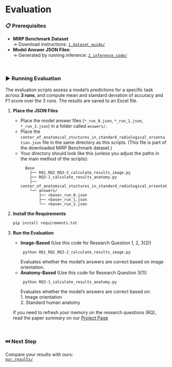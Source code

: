 # Evaluation

### 📋 Prerequisites
- **MIRP Benchmark Dataset**  
  → Download instructions: [`1_dataset_guide/`](https://github.com/Wolfda95/MIRP_Benchmark/tree/main/1_dataset_guide)  
- **Model Answer JSON Files**:  
  → Generated by running inference: [`2_inference_code/`](https://github.com/Wolfda95/MIRP_Benchmark/tree/main/2_inference_code)  

<br/>

### ▶️ Running Evaluation 
The evaluation scripts assess a model’s predictions for a specific task across **3 runs**, and compute mean and standard deviation of accuracy and F1 score over the 3 runs. The results are saved to an Excel file.

1. **Place the JSON Files**
   - Place the model answer files (`*_run_0.json`, `*_run_1.json`, `*_run_2.json`) in a folder called `answers/`.
   - Place the `center_of_anatomical_stuctures_in_standard_radiological_orientation.json` file in the same directory as this scripts. (This file is part of the downloaded MIRP Benchmark dataset.)
   - Your directory should look like this (unless you adjust the paths in the main method of the scripts):
      ```
        Base
          ├── RQ1_RQ2_RQ3-2_calculate_results_image.py
          ├── RQ3-1_calculate_results_anatomy.py
          ├── center_of_anatomical_stuctures_in_standard_radiological_orientation.json
          └── answers/
              ├── <base>_run_0.json
              ├── <base>_run_1.json
              └── <base>_run_2.json
      ```
2. **Install the Requirements**
   ```bash
   pip install requirements.txt
   ```
4. **Run the Evaluation**
   - **Image-Based** (Use this code for Research Question 1, 2, 3(2))
      ```
       python RQ1_RQ2_RQ3-2_calculate_results_image.py
      ```
      Evaluates whether the model’s answers are correct based on image orientation. 
   - **Anatomy-Based** (Use this code for Research Question 3(1))
      ```
       python RQ3-1_calculate_results_anatomy.py
      ```
      Evaluates whether the model’s answers are correct based on:  
          1. Image orientation  
          2. Standard human anatomy
     
   If you need to refresh your memory on the research questions (RQ), read the paper summary on our [Project Page](https://wolfda95.github.io/your_other_left/)


   
<br/>

### ⏭️ Next Step
Compare your results with ours:  
[`our_results/`](https://github.com/Wolfda95/MIRP_Benchmark/tree/main/our_results)  

